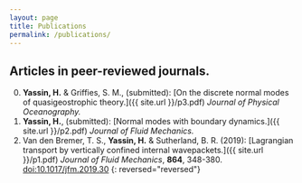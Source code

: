 ```yaml
---
layout: page
title: Publications
permalink: /publications/
---
```


## Articles in peer-reviewed journals. 

0. **Yassin, H.** & Griffies, S. M., (submitted): [On the discrete normal modes of quasigeostrophic theory.]({{ site.url }}/p3.pdf) *Journal of Physical Oceanography.*
0. **Yassin, H.**, (submitted): [Normal modes with boundary dynamics.]({{ site.url }}/p2.pdf) *Journal of Fluid Mechanics.*
0. Van den Bremer, T. S., **Yassin, H.** & Sutherland, B. R. (2019): [Lagrangian transport by vertically confined internal wavepackets.]({{ site.url  }}/p1.pdf) *Journal of Fluid Mechanics*, **864**, 348-380. [doi:10.1017/jfm.2019.30](https://doi.org/10.1017/jfm.2019.30)
{: reversed="reversed"}
